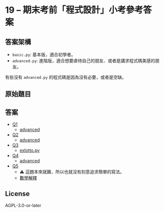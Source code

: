 # 19 – 期末考前「程式設計」小考參考答案

## 答案架構

- `basic.py`: 基本版，適合初學者。
- `advanced.py`: 進階版，適合想要虐待自己的朋友、或者是講求程式碼美感的朋友。

有些沒有 `advanced.py` 的程式碼是因為沒有必要，或者是空缺。

## 原始題目



## 答案

- [Q1](./Q1/basic.py)
  - [advanced](./Q1/advanced.py)
- [Q2](./Q2/basic.py)
  - [advanced](./Q2/advanced.py)
- [Q3](./Q3/basic.py)
  - [exlotto.py](./Q3/exlotto.py)
- [Q4](./Q4/basic.py)
  - [advanced](./Q4/advanced.py)
- [Q5](./Q5/basic.py)
  - ⚠️ 這題本來就難，所以也就沒有刻意追求簡單的寫法。
  - [數學解釋](./Q5/README.md)

## License

AGPL-3.0-or-later
